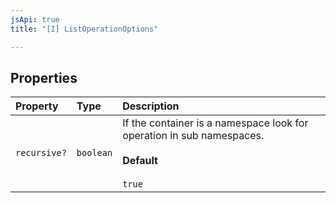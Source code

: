 ```yaml
---
jsApi: true
title: "[I] ListOperationOptions"

---
```

## Properties

| Property | Type | Description |
| :------ | :------ | :------ |
| `recursive?` | `boolean` | If the container is a namespace look for operation in sub namespaces.<br /><br />**Default**<br /><br />` true ` |
